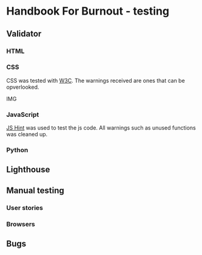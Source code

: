 # Handbook For Burnout - testing

## Validator

### HTML

### CSS

CSS was tested with [W3C](https://jigsaw.w3.org/css-validator/validator?uri=https%3A%2F%2Fhandbook-for-burnout-4d6e57b49adf.herokuapp.com%2F&profile=css3svg&usermedium=all&warning=1&vextwarning=&lang=en). The warnings received are ones that can be opverlooked.

IMG

### JavaScript

[JS Hint](https://jshint.com/) was used to test the js code. All warnings such as unused functions was cleaned up.

### Python

## Lighthouse

## Manual testing

### User stories

### Browsers

## Bugs


